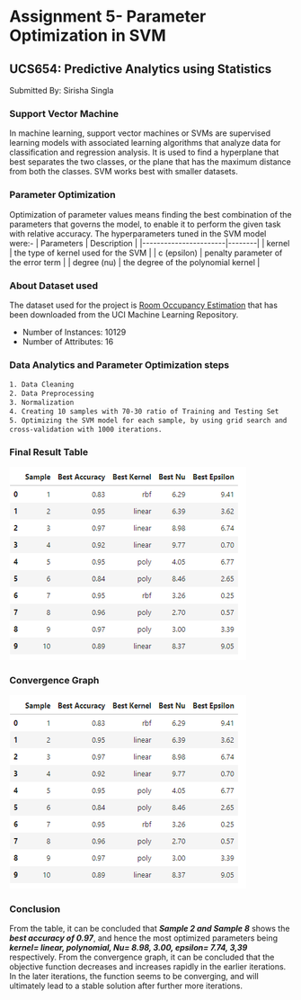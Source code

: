 # Assignment 5- Parameter Optimization in SVM
## UCS654: Predictive Analytics using Statistics

Submitted By: Sirisha Singla

### Support Vector Machine
In machine learning, support vector machines or SVMs are supervised learning models with associated learning algorithms that analyze data for classification and regression analysis. It is used to find a hyperplane that best separates the two classes, or the plane that has the maximum distance from both the classes. SVM works best with smaller datasets.

### Parameter Optimization
Optimization of parameter values means finding the best combination of the parameters that governs the model, to enable it to perform the given task with relative accuracy.
The hyperparameters tuned in the SVM model were:- 
| Parameters | Description  |
|-----------------------|--------|
| kernel | the type of kernel used for the SVM    |
| c (epsilon) | penalty parameter of the error term  |
| degree (nu) | the degree of the polynomial kernel     |


### About Dataset used
The dataset used for the project is [Room Occupancy Estimation](https://archive.ics.uci.edu/ml/datasets/Room+Occupancy+Estimation#) that has been downloaded from the UCI Machine Learning Repository. 
- Number of Instances: 10129
- Number of Attributes: 16

### Data Analytics and Parameter Optimization steps 
    1. Data Cleaning
    2. Data Preprocessing
    3. Normalization
    4. Creating 10 samples with 70-30 ratio of Training and Testing Set
    5. Optimizing the SVM model for each sample, by using grid search and cross-validation with 1000 iterations.


### Final Result Table

![alt text](image.png)

### Convergence Graph
![alt text](image-1.png)

### Conclusion
From the table, it can be concluded that ***Sample 2 and Sample 8*** shows the ***best accuracy of 0.97***, and hence the most optimized parameters being ***kernel= linear, polynomial, Nu= 8.98, 3.00, epsilon= 7.74, 3,39*** respectively. 
From the convergence graph, it can be concluded that the objective function decreases and increases rapidly in the earlier iterations. In the later iterations, the function seems to be converging, and will ultimately lead to a stable solution after further more iterations.